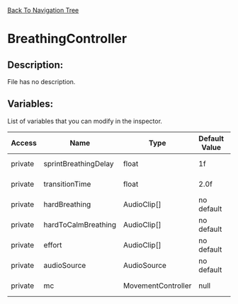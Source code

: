 [Back To Navigation Tree](https://wesleywh.github.io/GameDevRepo/docs/navigation.html)
# BreathingController

## Description:
File has no description.

## Variables:
List of variables that you can modify in the inspector.

|Access|Name|Type|Default Value|Description|
|---|---|---|---|---|
|private|sprintBreathingDelay|float|1f|No description.|
|private|transitionTime|float|2.0f|No description.|
|private|hardBreathing|AudioClip[]|no default|No description.|
|private|hardToCalmBreathing|AudioClip[]|no default|No description.|
|private|effort|AudioClip[]|no default|No description.|
|private|audioSource|AudioSource|no default|No description.|
|private|mc|MovementController|null|No description.|
